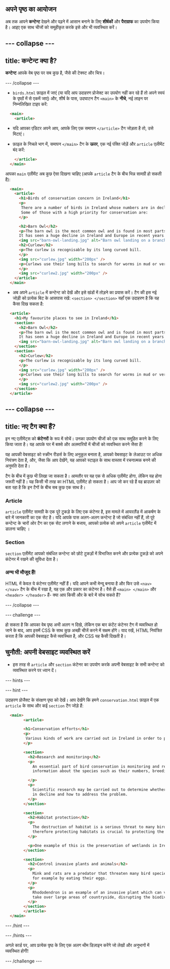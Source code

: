 ## अपने पृष्ठ का आयोजन

अब तक आपने **कन्टेन्ट** देखने और पढ़ने में आसान बनाने के लिए **शीर्षकों** और **पैराग्राफ** का उपयोग किया है। आइए एक साथ चीजों को समूहीकृत करके इसे और भी व्यवस्थित करें।

--- collapse ---
---
title: कन्टेन्ट क्या है?
---

**कन्टेन्ट** आपके वेब पृष्ठ पर सब कुछ है, जैसे की टेक्स्ट और चित्र।

--- /collapse ---

+ `birds.html` फ़ाइल में जाएं (या यदि आप उदाहरण प्रोजेक्ट का उपयोग नहीं कर रहे हैं तो अपने स्वयं के पृष्ठों में से एकमें जाएं) और, शीर्ष के पास, उदघाटन टैग `<main>` के **नीचे**, नई लाइन पर निम्नलिखित टाइप करें:

```html
  <main>
    <article>
```

+ यदि आपका एडिटर अपने आप, आपके लिए एक समापन `</article>` टैग जोड़ता है तो, उसे मिटाएं।

+ फ़ाइल के निचले भाग में, समापन `</main>` टैग के **ऊपर**, एक नई पंक्ति जोड़ें और `article` एलीमेंट बंद करें:

```html
    </article>
  </main>
```

आपका `main` एलीमेंट अब कुछ ऐसा दिखना चाहिए (आपके `article` टैग के बीच भिन्न सामग्री हो सकती है):

```html
  <main>
    <article>
      <h1>Birds of conservation concern in Ireland</h1>
      <p>
       There are a number of birds in Ireland whose numbers are in decline.
       Some of those with a high priority for conservation are:
      </p>  

      <h2>Barn Owl</h2>
      <p>The barn owl is the most common owl and is found in most parts of the world. 
      It has seen a huge decline in Ireland and Europe in recent years.</p>
      <img src="barn-owl-landing.jpg" alt="Barn owl landing on a branch" height="200px" />
      <h2>Curlew</h2>
      <p>The curlew is recognisable by its long curved bill.
      </p>
      <img src="curlew.jpg" width="200px" />
      <p>Curlews use their long bills to search for worms in mud or very soft ground.
      </p>
      <img src="curlew2.jpg" width="200px" />
    </article>
  </main>
```

+ अब अपने `article` में कन्टेन्ट को देखें और इसे खंडों में तोड़ने का प्रयास करें। टैग की इस नई जोड़ी को प्रत्येक बिट के आसपास रखें: `<section> </section>` यहाँ एक उदाहरण है कि यह कैसा दिख सकता है:

```html
  <article>
    <h1>My favourite places to see in Ireland</h1>
    <section>
      <h2>Barn Owl</h2>
      <p>The barn owl is the most common owl and is found in most parts of the world. 
      It has seen a huge decline in Ireland and Europe in recent years.</p>
      <img src="barn-owl-landing.jpg" alt="Barn owl landing on a branch" height="200px" />
    </section>
    <section>
      <h2>Curlew</h2>
      <p>The curlew is recognisable by its long curved bill.
      </p>
      <img src="curlew.jpg" width="200px" />
      <p>Curlews use their long bills to search for worms in mud or very soft ground.
      </p>
      <img src="curlew2.jpg" width="200px" />
    </section>
  </article>
```

--- collapse ---
---
title: नए टैग क्या हैं?
---

इन नए एलीमेंट्स को **कंटेनरों** के रूप में सोचें। उनका उपयोग चीजों को एक साथ समूहित करने के लिए किया जाता है। यह आपके घर में बक्से और अलमारियों में चीजों को व्यवस्थित करने जैसा है!

यह आपकी वेबसाइट को स्क्रीन रीडर्स के लिए अनुकूल बनाता है, आपको वेबसाइट के लेआउट पर अधिक नियंत्रण देता है, और, जैसा कि आप देखेंगे, यह आपको स्टाइल के साथ वास्तव में रचनात्मक बनने की अनुमति देता है।

टैग के बीच में कुछ भी लिखा जा सकता है। आमतौर पर यह एक से अधिक एलीमेंट होगा, लेकिन यह होना जरूरी नहीं है। यह किसी भी तरह का HTML एलीमेंट हो सकता है। आप जो कर रहे हैं वह ब्राउज़र को बता रहा है कि इन टैगों के बीच सब कुछ एक साथ है।

### Article

`article` एलीमेंट सामग्री के एक पूरे टुकड़े के लिए एक कंटेनर है, इस मामले में आयरलैंड में आकर्षण के बारे में जानकारी का एक सेट है। यदि आपके पास अलग-अलग कन्टेन्ट है जो संबंधित नहीं हैं, तो पूरे कन्टेन्ट के चारों ओर टैग का एक सेट लगाने के बजाय, आपको प्रत्येक को अपने `article` एलीमेंट में डालना चाहिए ।

### Section

`section` एलीमेंट आपको संबंधित कन्टेन्ट को छोटे टुकड़ों में विभाजित करने और प्रत्येक टुकड़े को अपने कंटेनर में रखने की सुविधा देता है।

### अन्य भी मौजूद हैं!

HTML में केवल ये कंटेनर एलीमेंट नहीं हैं। यदि आपने कभी मेन्यू बनाया है और फिर उसे `<nav> </nav>` टैग के बीच में रखा है, यह एक और प्रकार का कंटेनर है। वैसे ही `<main> </main>` और `<header> </header>` हैं- क्या आप किसी और के बारे में सोच सकते हैं?

--- /collapse ---

--- challenge ---

हो सकता है कि आपका वेब पृष्ठ अभी अलग न दिखे, लेकिन एक बार कंटेंट कंटेनर टैग में व्यवस्थित हो जाने के बाद, आप इसमें CSS के साथ कुछ अच्छी चीजें करने में सक्षम होंगे। याद रखें, HTML नियंत्रित करता है कि आपकी वेबसाइट कैसे व्यवस्थित है, और CSS यह कैसी दिखती है।

## चुनौती: अपनी वेबसाइट व्यवस्थित करें

+ इस तरह से `article` और `section` कंटेनर का उपयोग करके अपनी वेबसाइट के सभी कन्टेन्ट को व्यवस्थित करने पर ध्यान दें।

--- hints ---


--- hint ---

उदाहरण प्रोजैक्ट के संरक्षण पृष्ठ को देखें। आप देखेंगे कि हमने `conservation.html` फ़ाइल में एक `article` के साथ और कई `section` टैग जोड़े हैं:

```html
  <main>
        <article>

        <h1>Conservation efforts</h1>
        <p>
         Various kinds of work are carried out in Ireland in order to protect bird species.
        </p>  

        <section>
          <h2>Research and monitoring</h2>
          <p>
            An essential part of bird conservation is monitoring and recording 
            information about the species such as their numbers, breeding habits, etc. 

          </p>
          <p>
            Scientific research may be carried out to determine whether a species is 
            in decline and how to address the problem.
          </p>
        </section>

        <section>
          <h2>Habitat protection</h2>
          <p>
            The destruction of habitat is a serious threat to many birds and 
            therefore protecting habitats is crucial to protecting the species.
          </p>

          <p>One example of this is the preservation of wetlands in Ireland.</p>
        </section>

        <section>
          <h2>Control invasive plants and animals</h2>
          <p>
            Mink and rats are a predator that threaten many bird species, 
            for example by eating their eggs.
          </p>
          <p>
            Rhododendron is an example of an invasive plant which can very quickly
            take over large areas of countryside, disrupting the biodiversity.
          </p>
        </section>
        </article>   
  </main>
```

--- /hint ---

--- /hints ---

अगले कार्ड पर, आप प्रत्येक पृष्ठ के लिए एक अलग थीम डिज़ाइन करेंगे जो लेखों और अनुभागों में व्यवस्थित होगी!

--- /challenge ---
